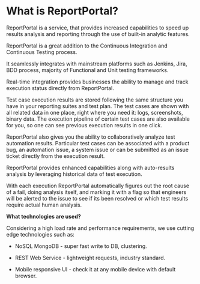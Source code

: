 # What is ReportPortal?

ReportPortal is a service, that provides increased capabilities to speed up results analysis and reporting through the use of built-in analytic features.

ReportPortal is a great addition to the Continuous Integration and Continuous
Testing process.

It seamlessly integrates with mainstream platforms such as Jenkins, Jira, BDD process, majority of Functional and Unit testing frameworks.

Real-time integration provides businesses the ability to manage and track execution status directly from ReportPortal.

Test case execution results are stored following the same structure you have in your reporting suites and test plan. The test cases are shown with all related data in one place, right where you need it: logs, screenshots, binary data. The execution pipeline of certain test cases are also available for you, so one can see previous execution results in one click.

ReportPortal also gives you the ability to collaboratively analyze test automation results. Particular test cases can be associated with a product bug, an automation issue, a system issue or can be submitted as an issue ticket directly from the execution result. 

ReportPortal provides enhanced capabilities along with auto-results analysis by
leveraging historical data of test execution.

With each execution ReportPortal automatically figures out the root cause of a fail, doing analysis itself, and marking it with a flag so that engineers will be alerted to the issue to see if its been resolved or which test results require actual human analysis.
 

**What technologies are used?**

Considering a high load rate and performance requirements, we use
cutting edge technologies such as:

-   NoSQL MongoDB - super fast write to DB, clustering.

-   REST Web Service - lightweight requests, industry standard.

-   Mobile responsive UI - check it at any mobile device with default browser.
